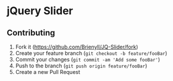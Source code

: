 # jQuery Slider 

## Contributing

1. Fork it (<https://github.com/Brienyll/JQ-Slider/fork>)
2. Create your feature branch (`git checkout -b feature/fooBar`)
3. Commit your changes (`git commit -am 'Add some fooBar'`)
4. Push to the branch (`git push origin feature/fooBar`)
5. Create a new Pull Request
